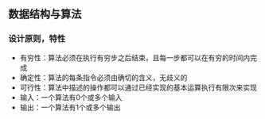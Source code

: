 ## 数据结构与算法

### 设计原则，特性

- 有穷性：算法必须在执行有穷步之后结束，且每一步都可以在有穷的时间内完成
- 确定性：算法的每条指令必须由确切的含义，无歧义的
- 可行性：算法中描述的操作都可以通过已经实现的基本运算执行有限次来实现
- 输入：一个算法有0个或多个输入
- 输出：一个算法有1个或多个输出